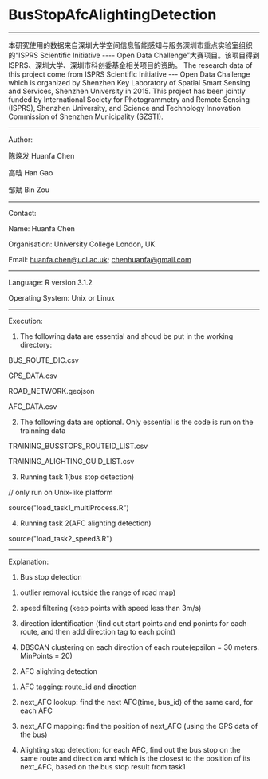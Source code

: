 # BusStopAfcAlightingDetection

*****************************************************

本研究使用的数据来自深圳大学空间信息智能感知与服务深圳市重点实验室组织的“ISPRS Scientific Initiative ---- Open Data Challenge”大赛项目。该项目得到ISPRS、深圳大学、深圳市科创委基金相关项目的资助。
The research data of this project come from ISPRS Scientific Initiative --- Open Data Challenge which is organized by Shenzhen Key Laboratory of Spatial Smart Sensing and Services, Shenzhen University in 2015. This project has been jointly funded by International Society for Photogrammetry and Remote Sensing (ISPRS), Shenzhen University, and Science and Technology Innovation Commission of Shenzhen Municipality (SZSTI).

*****************************************************

Author:

陈焕发 Huanfa Chen

高晗 Han Gao

邹斌 Bin Zou

*****************************************************

Contact:

Name: Huanfa Chen

Organisation: University College London, UK

Email: huanfa.chen@ucl.ac.uk; chenhuanfa@gmail.com

*****************************************************

Language: R version 3.1.2

Operating System: Unix or Linux

*****************************************************

Execution:

1. The following data are essential and shoud be put in the working directory:

BUS_ROUTE_DIC.csv

GPS_DATA.csv

ROAD_NETWORK.geojson

AFC_DATA.csv

2. The following data are optional. Only essential is the code is run on the trainning data


TRAINING_BUSSTOPS_ROUTEID_LIST.csv

TRAINING_ALIGHTING_GUID_LIST.csv

3. Running task 1(bus stop detection)

// only run on Unix-like platform

source("load_task1_multiProcess.R")

4. Running task 2(AFC alighting detection)

source("load_task2_speed3.R")

*****************************************************

Explanation:

1. Bus stop detection

1) outlier removal (outside the range of road map)

2) speed filtering (keep points with speed less than 3m/s)

3) direction identification (find out start points and end ponints for each route, and then add direction tag to each point)

4) DBSCAN clustering on each direction of each route(epsilon = 30 meters. MinPoints = 20)

2. AFC alighting detection

1) AFC tagging: route_id and direction

2) next_AFC lookup: find the next AFC(time, bus_id) of the same card, for each AFC

3) next_AFC mapping: find the position of next_AFC (using the GPS data of the bus)

4) Alighting stop detection: for each AFC, find out the bus stop on the same route and direction and which is the closest to the position of its next_AFC, based on the bus stop result from task1
